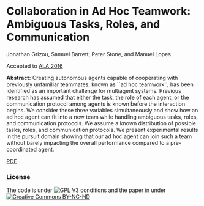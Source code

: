 # Collaboration in Ad Hoc Teamwork: Ambiguous Tasks, Roles, and Communication

Jonathan Grizou,  Samuel Barrett, Peter Stone, and Manuel Lopes

Accepted to [ALA 2016](http://ala2016.csc.liv.ac.uk/)

**Abstract:** Creating autonomous agents capable of cooperating with previously unfamiliar teammates, known as ``ad hoc teamwork'', has been identified as an important challenge for multiagent systems. Previous research has assumed that either the task, the role of each agent, or the communication protocol among agents is known before the interaction begins. We consider these three variables simultaneously and show how an ad hoc agent can fit into a new team while handling ambiguous tasks, roles, and communication protocols. We assume a known distribution of possible tasks, roles, and communication protocols. We present experimental results in the pursuit domain showing that our ad hoc agent can join such a team without barely impacting the overall performance compared to a pre-coordinated agent.

[PDF](https://github.com/jgrizou/adhoc_com/releases/download/final/adhoccom.pdf)

### License

The code is under [![GPL V3](https://www.gnu.org/graphics/gplv3-88x31.png)](http://www.gnu.org/licenses/gpl.html) conditions and the paper in under [![Creative Commons BY-NC-ND](https://i.creativecommons.org/l/by-nc-nd/4.0/88x31.png) ](http://creativecommons.org/licenses/by-nc-nd/4.0/)
